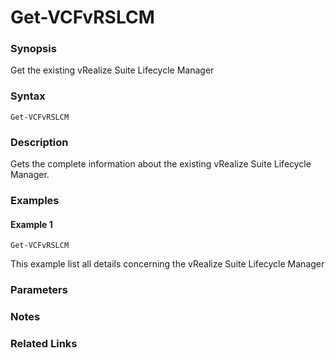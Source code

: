 # Get-VCFvRSLCM

### Synopsis
Get the existing vRealize Suite Lifecycle Manager

### Syntax
```
Get-VCFvRSLCM
```

### Description
Gets the complete information about the existing vRealize Suite Lifecycle Manager.

### Examples
#### Example 1
```
Get-VCFvRSLCM
```
This example list all details concerning the vRealize Suite Lifecycle Manager

### Parameters

### Notes

### Related Links
